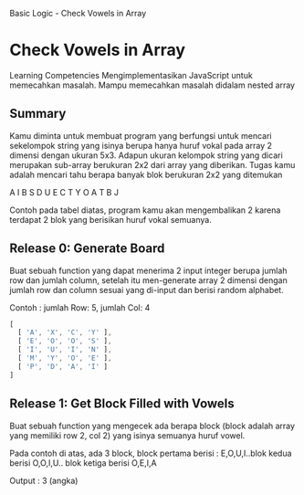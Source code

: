 Basic Logic - Check Vowels in Array

# Check Vowels in Array
Learning Competencies
Mengimplementasikan JavaScript untuk memecahkan masalah.
Mampu memecahkan masalah didalam nested array

## Summary
Kamu diminta untuk membuat program yang berfungsi untuk mencari sekelompok string yang isinya berupa hanya huruf vokal pada array 2 dimensi dengan ukuran 5x3. Adapun ukuran kelompok string yang dicari merupakan sub-array berukuran 2x2 dari array yang diberikan. Tugas kamu adalah mencari tahu berapa banyak blok berukuran 2x2 yang ditemukan

A
I
B
S
D
U
E
C
T
Y
O
A
T
B
J


Contoh pada tabel diatas, program kamu akan mengembalikan 2 karena terdapat 2 blok yang berisikan huruf vokal semuanya.


## Release 0: Generate Board

Buat sebuah function yang dapat menerima 2 input integer berupa jumlah row dan jumlah column, setelah itu men-generate array 2 dimensi dengan jumlah row dan column sesuai yang di-input dan berisi random alphabet.

Contoh :
jumlah Row: 5, jumlah Col: 4

```js
[
  [ 'A', 'X', 'C', 'Y' ],
  [ 'E', 'O', 'O', 'S' ],
  [ 'I', 'U', 'I', 'N' ],
  [ 'M', 'Y', 'O', 'E' ],
  [ 'P', 'D', 'A', 'I' ]
]
```

## Release 1: Get Block Filled with Vowels

Buat sebuah function yang mengecek ada berapa block (block adalah array yang memiliki row 2, col 2) yang isinya semuanya huruf vowel.

Pada contoh di atas, ada 3 block, block pertama berisi : E,O,U,I..blok kedua berisi O,O,I,U.. blok ketiga berisi O,E,I,A
 
Output : 3 (angka)

